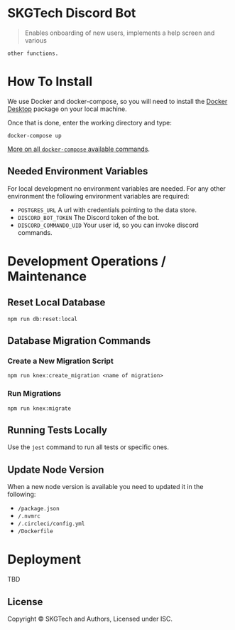 # SKGTech Discord Bot

> Enables onboarding of new users, implements a help screen and various

    other functions.

# How To Install

We use Docker and docker-compose, so you will need to install
the [Docker Desktop][docker-desktop] package
on your local machine.

Once that is done, enter the working directory and type:

```
docker-compose up
```

[More on all `docker-compose` available commands][docker-compose].

## Needed Environment Variables

For local development no environment variables are needed. For any other
environment the following environment variables are required:

-   `POSTGRES_URL` A url with credentials pointing to the data store.
-   `DISCORD_BOT_TOKEN` The Discord token of the bot.
-   `DISCORD_COMMANDO_UID` Your user id, so you can invoke discord commands.

# Development Operations / Maintenance

## Reset Local Database

```
npm run db:reset:local
```

## Database Migration Commands

### Create a New Migration Script

```
npm run knex:create_migration <name of migration>
```

### Run Migrations

```
npm run knex:migrate
```

## Running Tests Locally

Use the `jest` command to run all tests or specific ones.

## Update Node Version

When a new node version is available you need to updated it in the following:

-   `/package.json`
-   `/.nvmrc`
-   `/.circleci/config.yml`
-   `/Dockerfile`

# Deployment

TBD

## License

Copyright © SKGTech and Authors, Licensed under ISC.

[docker-compose]: https://docs.docker.com/compose/reference/overview/
[docker-desktop]: https://www.docker.com/products/docker-desktop
